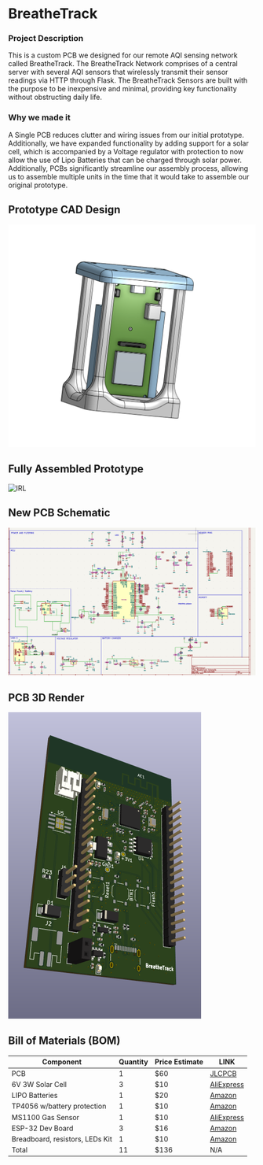 # BreatheTrack

### Project Description

This is a custom PCB we designed for our remote AQI sensing network called BreatheTrack. The BreatheTrack Network comprises of a central server with several AQI sensors that wirelessly transmit their sensor readings via HTTP through Flask. The BreatheTrack Sensors are built with the purpose to be inexpensive and minimal, providing key functionality without obstructing daily life.  

### Why we made it

A Single PCB reduces clutter and wiring issues from our initial prototype. Additionally, we have expanded functionality by adding support for a solar cell, which is accompanied by a Voltage regulator with protection to now allow the use of Lipo Batteries that can be charged through solar power. Additionally, PCBs significantly streamline our assembly process, allowing us to assemble multiple units in the time that it would take to assemble our original prototype. 


## Prototype CAD Design
![CAD](img/prototypecad.png)

## Fully Assembled Prototype 
![IRL](https://github.com/user-attachments/assets/fca9da71-7108-41bc-889d-3d14d4a01c25)

## New PCB Schematic
![Schematic](img/schematic.png)

## PCB 3D Render
![Board 3D](img/BreatheTrackBoard.png)

## Bill of Materials (BOM)

| Component                    | Quantity  | Price Estimate   | LINK               |
|------------------------------|-----------|------------------|--------------------|
| PCB                          | 1         | $60              | [JLCPCB](https://jlcpcb.com) |
| 6V 3W Solar Cell             | 3         | $10              | [AliExpress](https://www.aliexpress.us/item/3256807383974087.html?spm=a2g0o.productlist.main.1.35f3Ha3VHa3VaC&algo_pvid=d887562b-9add-46a8-9f8c-ddd5e3ba4c47&algo_exp_id=d887562b-9add-46a8-9f8c-ddd5e3ba4c47-0&pdp_ext_f=%7B%22order%22%3A%2225%22%2C%22eval%22%3A%221%22%7D&pdp_npi=4%40dis%21USD%213.50%213.08%21%21%213.50%213.08%21%40210318c317513249961495827e6246%2112000043061129476%21sea%21US%210%21ABX&curPageLogUid=cN9vS2Gpiolg&utparam-url=scene%3Asearch%7Cquery_from%3A) |
| LIPO Batteries               | 1         | $20              | [Amazon](https://www.amazon.com/MakerFocus-Rechargeable-Protection-Insulated-Development/dp/B0DK5BBKM5/ref=sr_1_1_sspa?crid=33OQHGAFZKI41&dib=eyJ2IjoiMSJ9.WxjcX56NXHt9QLH11mWqUr8ah2V-7YexDvRKFDypc_Ste3FNB4DZ87XmCklSCc_GQYk6X1cDK8Cr5RUoYhj4e8t50Zf1cUL4o1LINEvV78wg4Dr1zuqhdKYXm2TQeQ0o4MaYty67VVWkN8jyuigbkru99FalspddWxXD04Dsw-BlHhMRHNqKP_Z2K0Y9n930V-HqrzbBxV_xQp6gfhpZywY1I5s8BPuP8aNRSCHi-GyH2L-rwyq0ctQthRYZ7-H5hJHlxuBUmQjVDZSdlcYHdbHBwUt111QhPSkvP6DWJZo.m9foLkYSE_QwVjHuxX19zQt3dcjnOkfhIvHlSeVZYOQ&dib_tag=se&keywords=lipo%2Brechargeable%2Bbattery&qid=1751325128&sprefix=lipo%2Brecharg%2Bbattery%2Caps%2C727&sr=8-1-spons&sp_csd=d2lkZ2V0TmFtZT1zcF9hdGY&th=1) 
| TP4056 w/battery protection  | 1         | $10              | [Amazon](https://www.amazon.com/HiLetgo-Lithium-Charging-Protection-Functions/dp/B07PKND8KG/ref=sr_1_4?crid=1ZFK4LYI1WHD9&dib=eyJ2IjoiMSJ9.ya4DP46mvuUo9crjEmtl4cTs2D8GLBpbhxoat9FqxYarHE1xFFHvcrgYH1FbPZ4ZI6IOwfmxJ8ejFaFwloL7ypq0CwSoIccLmFvO5kScJE8X9u_NYNoeAWAJSC-wc2I_1APw7RsI5PV4-wk3H26Dqq2d8jViBEhCc49-d9JvBYAm_0DTEOPtzJUxQ-mPXUdTFD_-QO15r9RZ7VVP2K23sXtUhe-JJP1np1_op34yDBA.VhGV2hSfPTVJdioUXrRYrAzYh-SPukpoKlOSz5Y1b6o&dib_tag=se&keywords=tp4056+with+jst+and+protection&qid=1751325559&sprefix=tp4056+with+jst+and+protectio%2Caps%2C196&sr=8-4)| 
| MS1100 Gas Sensor            | 1         | $10              | [AliExpress](https://www.aliexpress.us/item/3256807137876184.html?spm=a2g0o.productlist.main.8.2ae16874iz54fJ&aem_p4p_detail=202506301627332151353802599940000572471&algo_pvid=87008f3a-64e3-412a-9294-49f03c961bdc&algo_exp_id=87008f3a-64e3-412a-9294-49f03c961bdc-7&pdp_ext_f=%7B%22order%22%3A%2219%22%2C%22eval%22%3A%221%22%7D&pdp_npi=4%40dis%21USD%2119.56%2112.56%21%21%21139.30%2189.44%21%402103010b17513260532001920e23ba%2112000040264201244%21sea%21US%210%21ABX&curPageLogUid=iq4k9BI5Jmd1&utparam-url=scene%3Asearch%7Cquery_from%3A&search_p4p_id=202506301627332151353802599940000572471_2#nav-review)|
| ESP-32 Dev Board             | 3         | $16              | [Amazon](https://www.amazon.com/ESP-WROOM-32-Development-Microcontroller-Integrated-Compatible/dp/B08D5ZD528/ref=sr_1_1?crid=29T7AWT8FLZUN&dib=eyJ2IjoiMSJ9.XBINg-sjhfF_gUtnMiKGjgAP6U086JzeO1Awny1CrbgATMnn0NsXBzTx6uR7rdOvV0KyHBRH7xGJQ-1txsZL4-raY_ZpZed26avafCQGlQx4vU2ZojpUB5SR50ZNDtg-dEKeStjXtiaWa4eUtw43j7jFwo5hhF-CIbCeFx1SBMuYvzDwbOJlZO2TYzPSjafmgl9yOV7o85J0J5WhXWZUANCB-1XrnT_6IBna_-tkcIk.pfvTzqabW5ZYoJiTyf5kVAlDRxw-CWowj79Mi1OWZQ8&dib_tag=se&keywords=esp32&qid=1751325882&sprefix=esp32%2Caps%2C157&sr=8-1&th=1) |
| Breadboard, resistors, LEDs Kit | 1      | $10              | [Amazon](https://www.amazon.com/dp/B01ERP6WL4/ref=sspa_dk_detail_1?psc=1&pd_rd_i=B01ERP6WL4&pd_rd_w=JOYGm&content-id=amzn1.sym.386c274b-4bfe-4421-9052-a1a56db557ab&pf_rd_p=386c274b-4bfe-4421-9052-a1a56db557ab&pf_rd_r=JTQMPQ0AFV58PXRG7F4Q&pd_rd_wg=PyjOw&pd_rd_r=57442870-7136-43da-a67b-e1ae9d2ec374&sp_csd=d2lkZ2V0TmFtZT1zcF9kZXRhaWxfdGhlbWF0aWM) |
| Total                        | 11          | $136             | N/A |








